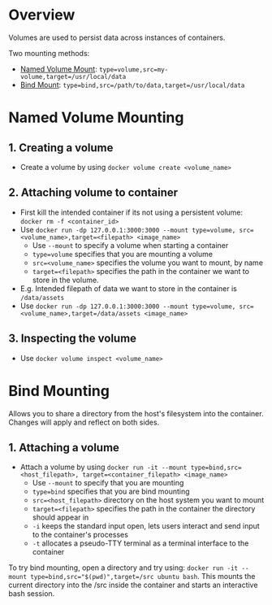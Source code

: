# Overview
Volumes are used to persist data across instances of containers.

Two mounting methods:
- [Named Volume Mount](#named-volume-mounting): `type=volume,src=my-volume,target=/usr/local/data`
- [Bind Mount](#bind-mounting): `type=bind,src=/path/to/data,target=/usr/local/data`

# Named Volume Mounting
## 1. Creating a volume
- Create a volume by using `docker volume create <volume_name>`

## 2. Attaching volume to container
- First kill the intended container if its not using a persistent volume: `docker rm -f <container_id>`
- Use `docker run -dp 127.0.0.1:3000:3000 --mount type=volume, src=<volume_name>,target=<filepath> <image_name>`
  - Use `--mount` to specify a volume when starting a container
  - `type=volume` specifies that you are mounting a volume
  - `src=<volume_name>` specifies the volume you want to mount, by name
  - `target=<filepath>` specifies the path in the container we want to store in the volume.
- E.g. Intended filepath of data we want to store in the container is `/data/assets`
- Use `docker run -dp 127.0.0.1:3000:3000 --mount type=volume, src=<volume_name>,target=/data/assets <image_name>`

## 3. Inspecting the volume
- Use `docker volume inspect <volume_name>`

# Bind Mounting
Allows you to share a directory from the host's filesystem into the container. Changes will apply and reflect on both sides.

## 1. Attaching a volume
- Attach a volume by using `docker run -it --mount type=bind,src=<host_filepath>, target=<container_filepath> <image_name>`
    - Use `--mount` to specify that you are mounting
    - `type=bind` specifies that you are bind mounting
    - `src=<host_filepath>` directory on the host system you want to mount
    - `target=<filepath>` specifies the path in the container the directory should appear in
    - `-i` keeps the standard input open, lets users interact and send input to the container's processes
    - `-t` allocates a pseudo-TTY terminal as a terminal interface to the container

To try bind mounting, open a directory and try using: `docker run -it --mount type=bind,src="$(pwd)",target=/src ubuntu bash`. This mounts the current directory into the /src inside the container and starts an interactive bash session.